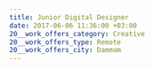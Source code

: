 ```yaml
---
title: Junior Digital Designer
date: 2017-06-06 11:36:00 +03:00
20__work_offers_category: Creative
20__work_offers_type: Remote
20__work_offers_city: Dammam
---
```


